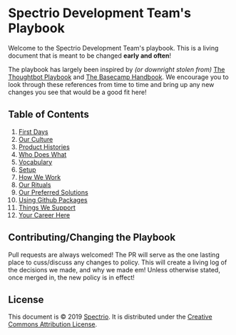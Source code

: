 # Spectrio Development Team's Playbook

Welcome to the Spectrio Development Team's playbook. This is a living document that is meant to be changed **early and often**!

The playbook has largely been inspired by _(or downright stolen from)_ [The Thoughtbot Playbook](https://thoughtbot.com/playbook) and [The Basecamp Handbook](https://github.com/basecamp/handbook). We encourage you to look through these references from time to time and bring up any new changes you see that would be a good fit here!

## Table of Contents

1. [First Days](first-days.md)
1. [Our Culture](our-culture.md)
1. [Product Histories](product-histories.md)
1. [Who Does What](who-does-what.md)
1. [Vocabulary](vocabulary.md)
1. [Setup](setup.md)
1. [How We Work](how-we-work.md)
1. [Our Rituals](our-rituals.md)
1. [Our Preferred Solutions](our-preferred-solutions.md)
1. [Using Github Packages](github-packages.md)
1. [Things We Support](things-we-support.md)
1. [Your Career Here](your-career-here.md)

## Contributing/Changing the Playbook
Pull requests are always welcomed! The PR will serve as the one lasting place to cuss/discuss any changes to policy. This will create a living log of the decisions we made, and why we made em! Unless otherwise stated, once merged in, the new policy is in effect!

## License
This document is © 2019 [Spectrio](http://www.spectrio.com). It is distributed under the [Creative Commons Attribution License](http://creativecommons.org/licenses/by/3.0/).